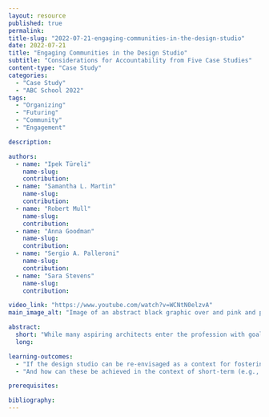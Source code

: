```yaml
---
layout: resource
published: true
permalink:
title-slug: "2022-07-21-engaging-communities-in-the-design-studio"
date: 2022-07-21
title: "Engaging Communities in the Design Studio"
subtitle: "Considerations for Accountability from Five Case Studies"
content-type: "Case Study"
categories:
  - "Case Study"
  - "ABC School 2022"
tags:
  - "Organizing"
  - "Futuring"
  - "Community"
  - "Engagement"

description:

authors:
  - name: "Ipek Türeli"
    name-slug:
    contribution:
  - name: "Samantha L. Martin"
    name-slug:
    contribution:
  - name: "Robert Mull"
    name-slug:
    contribution:
  - name: "Anna Goodman"
    name-slug:
    contribution:
  - name: "Sergio A. Palleroni"
    name-slug:
    contribution:
  - name: "Sara Stevens"
    name-slug:
    contribution:

video_link: "https://www.youtube.com/watch?v=WCNtN0elzvA"
main_image_alt: "Image of an abstract black graphic over and pink and purple background."

abstract:
  short: "While many aspiring architects enter the profession with goals of creating better worlds, architecture supports capitalism, an economic system with its effects of environment degradation, growing inequality, and exploitation. A key obstacle to challenging the relationship between architecture and capitalism is the positionality of the architect. The design studio typically presents itself as a simulation of professional practice where the architect is the “author” of the design. Through an exploration of case studies from Ireland, Canada, the UK, and the US, this workshop asks: How can the design studio be transformed through “collaborative ethics”? What are strategies to establish and maintain accountability as designers? When community design workshops started in the 1960s, architecture students and faculty immersed themselves in local communities, helping to define them; then, they formed long-term partnerships and collectively figured out what is most useful to the community. In some cases, this didn’t involve new-build designs and rather meant organizational structures to protect inner city neighborhoods from urban renewal. This translated to the decentering of the architect as provider of professional expertise. By the 1980s, however, the rise of conservative politics and neo-liberal economic policies in many countries paralleled the fading away of earlier countercultural movements. As a result, community design studios declined and those that remain take the form of, in some cases, students building small-scale structures for public spaces, and in others, students going into impoverished racialized communities to build a modest house or another structure for them. This type of community design re-centers the architect yet again, without addressing structural disenfranchisement and disinvestment. As such, it may be considered a “band-aid” solution that perpetuates the status-quo."
  long:

learning-outcomes:
  - "If the design studio can be re-envisaged as a context for fostering relationships with envisioned communities, what are the responsibilities toward those communities?"
  - "And how can these be achieved in the context of short-term (e.g., 13 week) semesters and course credit-grading expectations in the university setting?"

prerequisites:

bibliography:
---
```

